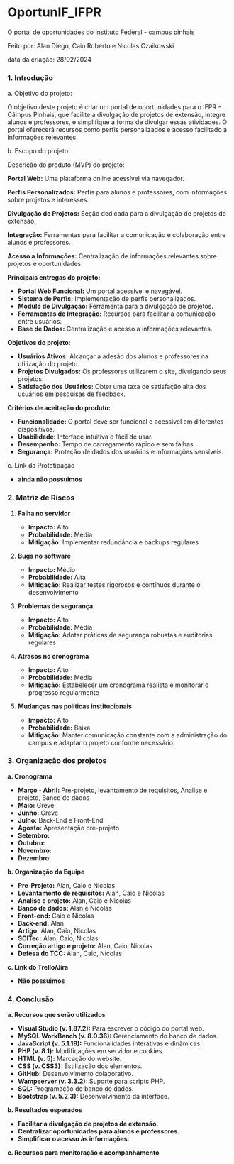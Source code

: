 # OportunIF_IFPR 
O portal de oportunidades do instituto Federal - campus pinhais

Feito por: Alan Diego, Caio Roberto e Nicolas Czaikowski

data da criação: 28/02/2024

### 1. Introdução

a. Objetivo do projeto:

O objetivo deste projeto é criar um portal de oportunidades para o IFPR - Câmpus Pinhais, que facilite a divulgação de projetos de extensão, integre alunos e professores, e simplifique a forma de divulgar essas atividades. O portal oferecerá recursos como perfis personalizados e acesso facilitado a informações relevantes.


b. Escopo do projeto:

Descrição do produto (MVP) do projeto:

**Portal Web:** Uma plataforma online acessível via navegador.
  
 **Perfis Personalizados:** Perfis para alunos e professores, com informações sobre projetos e interesses.
  
 **Divulgação de Projetos:** Seção dedicada para a divulgação de projetos de extensão.
  
 **Integração:** Ferramentas para facilitar a comunicação e colaboração entre alunos e professores.
  
 **Acesso a Informações:** Centralização de informações relevantes sobre projetos e oportunidades.
  

**Principais entregas do projeto:**
- **Portal Web Funcional:** Um portal acessível e navegável.
- **Sistema de Perfis:** Implementação de perfis personalizados.
- **Módulo de Divulgação:** Ferramenta para a divulgação de projetos.
- **Ferramentas de Integração:** Recursos para facilitar a comunicação entre usuários.
- **Base de Dados:** Centralização e acesso a informações relevantes.

**Objetivos do projeto:**
- **Usuários Ativos:** Alcançar a adesão dos alunos e professores na utilização do projeto.
- **Projetos Divulgados:** Os professores utilizarem o site, divulgando seus projetos.
- **Satisfação dos Usuários:** Obter uma taxa de satisfação alta dos usuários em pesquisas de feedback.

**Critérios de aceitação do produto:**
- **Funcionalidade:** O portal deve ser funcional e acessível em diferentes dispositivos.
- **Usabilidade:** Interface intuitiva e fácil de usar.
- **Desempenho:** Tempo de carregamento rápido e sem falhas.
- **Segurança:** Proteção de dados dos usuários e informações sensíveis.

c. Link da Prototipação
- **ainda não possuimos**

### 2. Matriz de Riscos

1. **Falha no servidor**
   - **Impacto:** Alto
   - **Probabilidade:** Média
   - **Mitigação:** Implementar redundância e backups regulares

2. **Bugs no software**
   - **Impacto:** Médio
   - **Probabilidade:** Alta
   - **Mitigação:** Realizar testes rigorosos e contínuos durante o desenvolvimento

3. **Problemas de segurança**
   - **Impacto:** Alto
   - **Probabilidade:** Média
   - **Mitigação:** Adotar práticas de segurança robustas e auditorias regulares

4. **Atrasos no cronograma**
   - **Impacto:** Alto
   - **Probabilidade:** Média
   - **Mitigação:** Estabelecer um cronograma realista e monitorar o progresso regularmente

5. **Mudanças nas políticas institucionais**
   - **Impacto:** Alto
   - **Probabilidade:** Baixa
   - **Mitigação:** Manter comunicação constante com a administração do campus e adaptar o projeto conforme necessário.

### 3. Organização dos projetos

 **a. Cronograma**

- **Março - Abril:** Pre-projeto, levantamento de requisitos, Analise e projeto, Banco de dados
- **Maio:** Greve
- **Junho:** Greve
- **Julho:** Back-End e Front-End
- **Agosto:** Apresentação pre-projeto
- **Setembro:** 
- **Outubro:** 
- **Novembro:** 
- **Dezembro:** 

 **b. Organização da Equipe**

- **Pre-Projeto:** Alan, Caio e Nicolas
- **Levantamento de requisitos:** Alan, Caio e Nicolas
- **Analise e projeto:** Alan, Caio e Nicolas
- **Banco de dados:** Alan e Nicolas
- **Front-end:** Caio e Nicolas
- **Back-end:** Alan
- **Artigo:** Alan, Caio, Nicolas
- **SCITec:** Alan, Caio, Nicolas
- **Correção artigo e projeto:** Alan, Caio, Nicolas
- **Defesa do TCC:** Alan, Caio, Nicolas

**c. Link do Trello/Jira**

- **Não possuimos**

### 4. Conclusão

**a. Recursos que serão utilizados**

- **Visual Studio (v. 1.87.2):** Para escrever o código do portal web.
- **MySQL WorkBench (v. 8.0.36):** Gerenciamento do banco de dados.
- **JavaScript (v. 5.1.19):** Funcionalidades interativas e dinâmicas.
- **PHP (v. 8.1):** Modificações em servidor e cookies.
- **HTML (v. 5):** Marcação do website.
- **CSS (v. CSS3):** Estilização dos elementos.
- **GitHub:** Desenvolvimento colaborativo.
- **Wampserver (v. 3.3.2):** Suporte para scripts PHP.
- **SQL:** Programação do banco de dados.
- **Bootstrap (v. 5.2.3):** Desenvolvimento da interface.

**b. Resultados esperados**

- **Facilitar a divulgação de projetos de extensão.**
- **Centralizar oportunidades para alunos e professores.**
- **Simplificar o acesso às informações.**

**c. Recursos para monitoração e acompanhamento**



